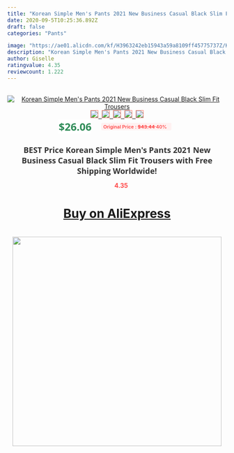 ```yaml
---
title: "Korean Simple Men's Pants 2021 New Business Casual Black Slim Fit Trousers"
date: 2020-09-5T10:25:36.892Z
draft: false
categories: "Pants"

image: "https://ae01.alicdn.com/kf/H3963242eb15943a59a8109ff45775737Z/Korean-Simple-Men-s-Pants-2021-New-Business-Casual-Black-Slim-Fit-Trousers.jpg"
description: "Korean Simple Men's Pants 2021 New Business Casual Black Slim Fit Trousers"
author: Giselle
ratingvalue: 4.35
reviewcount: 1.222
---
```

<br>
<div style="text-align: center;">
<a href="https://s.click.aliexpress.com/e/_A019tF" target="_blank" rel="nofollow noopener noreferrer"><img alt="Korean Simple Men's Pants 2021 New Business Casual Black Slim Fit Trousers" class="magnifier-image" src="https://ae01.alicdn.com/kf/H3963242eb15943a59a8109ff45775737Z/Korean-Simple-Men-s-Pants-2021-New-Business-Casual-Black-Slim-Fit-Trousers.jpg_640x640.jpg">
<br>
<img style="border:1px solid salmon" src="https://ae01.alicdn.com/kf/H3963242eb15943a59a8109ff45775737Z/Korean-Simple-Men-s-Pants-2021-New-Business-Casual-Black-Slim-Fit-Trousers.jpg_120x120.jpg">&nbsp;&nbsp;<img style="border:1px solid salmon" src="https://ae01.alicdn.com/kf/H9949a082c240418b90b3fc0c79a6462c0/Korean-Simple-Men-s-Pants-2021-New-Business-Casual-Black-Slim-Fit-Trousers.jpg_120x120.jpg">&nbsp;&nbsp;<img style="border:1px solid salmon" src="https://ae01.alicdn.com/kf/H2e8115f44d464a70b0c70f219d64cc3cj/Korean-Simple-Men-s-Pants-2021-New-Business-Casual-Black-Slim-Fit-Trousers.jpg_120x120.jpg">&nbsp;&nbsp;<img style="border:1px solid salmon" src="https://ae01.alicdn.com/kf/H5983e1b8580f4b2f99d8bd3793dc02864/Korean-Simple-Men-s-Pants-2021-New-Business-Casual-Black-Slim-Fit-Trousers.jpg_120x120.jpg">&nbsp;&nbsp;<img style="border:1px solid salmon" src="https://ae01.alicdn.com/kf/Hd7cad061b6ff4c22872268677053a3462/Korean-Simple-Men-s-Pants-2021-New-Business-Casual-Black-Slim-Fit-Trousers.jpg_120x120.jpg"></a></div><br0>
<div style="text-align: center;"><span style="background-color: white; border: 0px; box-sizing: border-box; color: seagreen; display: inline-block; font-family: &quot;open sans&quot; , &quot;arial&quot; , &quot;helvetica&quot; , sans-serif , &quot;heiti&quot;; font-size: 24px; font-stretch: inherit; font-weight: 700; line-height: inherit; margin: 0px 10px 0px 0px; padding: 0px; vertical-align: middle;">$26.06 </span>
<span style="background: rgb(255 , 241 , 241); border-radius: 3px; border: 0px; box-sizing: border-box; color: #ff4747; display: inline-block; font-family: inherit; font-size: 12px; font-stretch: inherit; font-style: inherit; font-variant: inherit; font-weight: 600; line-height: inherit; margin: 0px; padding: 2px 5px; transform: scale(0.9); vertical-align: middle;">Original Price : <b style="text-decoration: line-through;">$43.44 </b> 40%&nbsp;&nbsp;</span></div>
<h1 style="color: #333333; display: inline-block; font-family: &quot;open sans&quot; , &quot;arial&quot; , &quot;helvetica&quot; , sans-serif , &quot;heiti&quot;; font-size: 18px; font-stretch: inherit; font-weight: 700; text-align: center;">BEST Price Korean Simple Men's Pants 2021 New Business Casual Black Slim Fit Trousers with Free Shipping Worldwide!</h1>
<div style="color: #ff4747; text-align: center;">
<img src="https://4.bp.blogspot.com/-M0ZcTcb-5uY/XleCXlxnR4I/AAAAAAAAAEc/OrjgMkXV1oMQFaCRZj5HQwOCBcu3w1FegCPcBGAYYCw/s1600/star.png" style="height: 15px;">&nbsp;<b>4.35</b></div>
<div class="button_cont" align="center"><a class="buynow_a" href="https://s.click.aliexpress.com/e/_A019tF" target="_blank" rel="nofollow noopener noreferrer"><H1>Buy on AliExpress</H1></a></div><br>
<div class="separator" style="clear: both; text-align: center;">
<img src="https://lh3.googleusercontent.com/-pTy5HemUv9M/XlePHvY0dAI/AAAAAAAAAE4/0nX5iRUoIWY8eMW9Dpxeirr157OZliDIgCLcBGAsYHQ/s1600/badge.gif" width="480">
</div>
